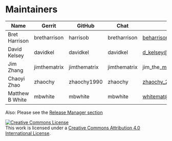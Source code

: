 Maintainers
===========

| Name                      | Gerrit              | GitHub           | Chat           | email                               |
|---------------------------|---------------------|------------------|----------------|-------------------------------------|
| Bret Harrison             | bretharrison        | harrisob         | bretharrison   | beharrison@nc.rr.com                |
| David Kelsey              | davidkel            | davidkel         | davidkel       | d_kelsey@uk.ibm.com                 |
| Jim Zhang                 | jimthematrix        | jimthematrix     | jimthematrix   | jim\_the\_matrix@hotmail.com        |
| Chaoyi Zhao               | zhaochy             | zhaochy1990      | zhaochy        | zhaochy_2015@hotmail.com            |
| Matthew B White           | mbwhite             | mbwhite          | mbwhite        | whitemat@uk.ibm.com                 |

Also: Please see the [Release Manager section](https://github.com/hyperledger/fabric/blob/master/docs/source/MAINTAINERS.rst)

<a rel="license" href="http://creativecommons.org/licenses/by/4.0/"><img alt="Creative Commons License" style="border-width:0" src="https://i.creativecommons.org/l/by/4.0/88x31.png" /></a><br />This work is licensed under a <a rel="license" href="http://creativecommons.org/licenses/by/4.0/">Creative Commons Attribution 4.0 International License</a>.
